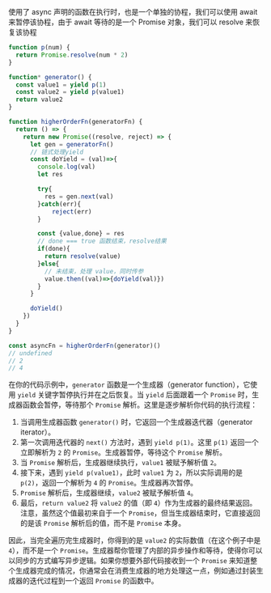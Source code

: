 使用了 async 声明的函数在执行时，也是一个单独的协程，我们可以使用 await 来暂停该协程，由于 await 等待的是一个 Promise 对象，我们可以 resolve 来恢复该协程

```js
function p(num) {
  return Promise.resolve(num * 2)
}

function* generator() {
  const value1 = yield p(1)
  const value2 = yield p(value1)
  return value2
}

function higherOrderFn(generatorFn) {
  return () => {
    return new Promise((resolve, reject) => {
      let gen = generatorFn()
      // 链式处理yield
      const doYield = (val)=>{
        console.log(val)
        let res

        try{
          res = gen.next(val)
        }catch(err){
            reject(err)
        }

        const {value,done} = res
        // done === true 函数结束，resolve结果
        if(done){
          return resolve(value)
        }else{
          // 未结束，处理 value，同时传参
          value.then((val)=>{doYield(val)})
        }
      }

      doYield()
    })
  }
}

const asyncFn = higherOrderFn(generator)()
// undefined
// 2
// 4
```


在你的代码示例中，`generator` 函数是一个生成器（generator function），它使用 `yield` 关键字暂停执行并在之后恢复。当 `yield` 后面跟着一个 `Promise` 时，生成器函数会暂停，等待那个 `Promise` 解析。这里是逐步解析你代码的执行流程：

1. 当调用生成器函数 `generator()` 时，它返回一个生成器迭代器（generator iterator）。
2. 第一次调用迭代器的 `next()` 方法时，遇到 `yield p(1)`。这里 `p(1)` 返回一个立即解析为 `2` 的 `Promise`。生成器暂停，等待这个 `Promise` 解析。
3. 当 `Promise` 解析后，生成器继续执行，`value1` 被赋予解析值 `2`。
4. 接下来，遇到 `yield p(value1)`，此时 `value1` 为 `2`，所以实际调用的是 `p(2)`，返回一个解析为 `4` 的 `Promise`。生成器再次暂停。
5. `Promise` 解析后，生成器继续，`value2` 被赋予解析值 `4`。
6. 最后，`return value2` 将 `value2` 的值（即 `4`）作为生成器的最终结果返回。注意，虽然这个值最初来自于一个 `Promise`，但当生成器结束时，它直接返回的是该 `Promise` 解析后的值，而不是 `Promise` 本身。

因此，当完全遍历完生成器时，你得到的是 `value2` 的实际数值（在这个例子中是 `4`），而不是一个 `Promise`。生成器帮你管理了内部的异步操作和等待，使得你可以以同步的方式编写异步逻辑。如果你想要外部代码接收到一个 `Promise` 来知道整个生成器完成的情况，你通常会在消费生成器的地方处理这一点，例如通过封装生成器的迭代过程到一个返回 `Promise` 的函数中。